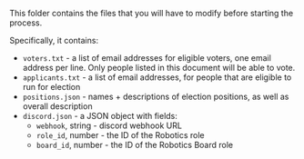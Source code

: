 This folder contains the files that you will have to modify before starting the process.

Specifically, it contains:
 - `voters.txt` - a list of email addresses for eligible voters, one email address per line. Only people listed
    in this document will be able to vote.
 - `applicants.txt` - a list of email addresses, for people that are eligible to run for election
 - `positions.json` - names + descriptions of election positions, as well as overall description
 - `discord.json` - a JSON object with fields:
    - `webhook`, string - discord webhook URL
    - `role_id`, number - the ID of the Robotics role
    - `board_id`, number - the ID of the Robotics Board role